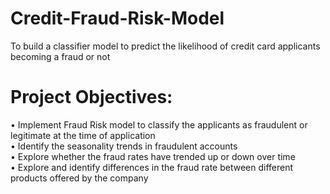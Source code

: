 # Credit-Fraud-Risk-Model
To build a classifier model to predict the likelihood of credit card applicants becoming a fraud or not 

# Project Objectives:
•	Implement Fraud Risk model to classify the applicants as fraudulent or legitimate at the time of application <br>
•	Identify the seasonality trends in fraudulent accounts <br>
•	Explore whether the fraud rates have trended up or down over time <br>
•	Explore and identify differences in the fraud rate between different products offered by the company <br>
